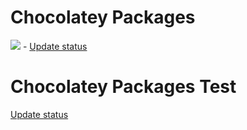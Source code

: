 # Chocolatey Packages

[![](https://ci.appveyor.com/api/projects/status/github/Akipe/chocolatey-packages?svg=true)](https://ci.appveyor.com/project/Akipe/chocolatey-packages) - [Update status](https://gist.github.com/Akipe/00330331551bc3703af5c89a1d82bfeb)

# Chocolatey Packages Test

[Update status](https://gist.github.com/Akipe/5c12c659b0d6fdd6b67fd293647b75ab)